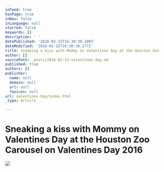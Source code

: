 ```yaml
---
inFeed: true
hasPage: true
inNav: false
inLanguage: null
starred: false
keywords: []
description: ' '
datePublished: '2016-02-15T16:30:38.109Z'
dateModified: '2016-02-15T16:30:36.177Z'
title: Sneaking a kiss with Mommy on Valentines Day at the Houston Zoo Carousel on Valentines Day 2016
author: []
sourcePath: _posts/2016-02-15-valentines-day.md
published: true
authors: []
publisher:
  name: null
  domain: null
  url: null
  favicon: null
url: valentines-day/index.html
_type: Article

---
```

# Sneaking a kiss with Mommy on Valentines Day at the Houston Zoo Carousel on Valentines Day 2016
![](https://s3-us-west-2.amazonaws.com/the-grid-img/p/166320f6816de801544c04a6cf9a064e7e91ae01.jpg)